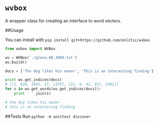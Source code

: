 # `wvbox`
A wrapper class for creating an interface to word vectors.


##Usage

You can install with `pip install git+https://github.com/enlitic/wvbox`

```python
from wvbox import WVBox

wv = WVBox('./glove.6B.300d.txt')
wv.build()

docs = ['The dog likes his owner', 'This is an interesting finding']

print wv.get_indices(docs)
# [[1, 828, 1042, 57, 1379], [22, 9, 41, 917, 1482]]
for s in wv.get_words(wv.get_indices(docs)):
	print ' '.join(s)

# the dog likes his owner
# this is an interesting finding
```

##Tests
Run
```python -m unittest discover```